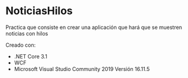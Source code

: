 # NoticiasHilos
Practica que consiste en crear una aplicación que hará que se muestren noticias con hilos

Creado con:

- .NET Core 3.1
- WCF
- Microsoft Visual Studio Community 2019 Versión 16.11.5
